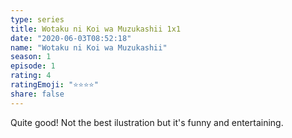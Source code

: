 ```yaml
--- 
type: series 
title: Wotaku ni Koi wa Muzukashii 1x1 
date: "2020-06-03T08:52:18" 
name: "Wotaku ni Koi wa Muzukashii" 
season: 1 
episode: 1 
rating: 4 
ratingEmoji: "⭐️⭐️⭐️⭐️" 
share: false 
---
```


Quite good! Not the best ilustration but it's funny and entertaining.
